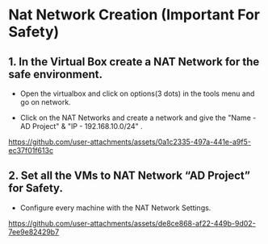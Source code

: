  # Nat Network Creation (Important For Safety)

 ## 1. In the Virtual Box create a NAT Network for the safe environment.

 - Open the virtualbox and click on options(3 dots) in the tools menu and go on network.
   
 - Click on the NAT Networks and create a network and give the "Name - AD Project" & "IP - 192.168.10.0/24" .
   
https://github.com/user-attachments/assets/0a1c2335-497a-441e-a9f5-ec37f01f613c

## 2. Set all the VMs to NAT Network “AD Project” for Safety.

- Configure every machine with the NAT Network Settings.

https://github.com/user-attachments/assets/de8ce868-af22-449b-9d02-7ee9e82429b7

